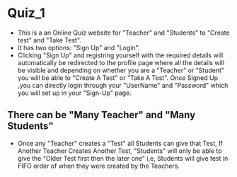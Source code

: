 # Quiz_1

 * This is a an Online Quiz  website for "Teacher" and "Students" to "Create test" and "Take Test".
 * It has two options: "Sign Up" and "Login".
 * Clicking "Sign Up" and registring yourself with the required details will automatically be redirected to the profile page where all the details will be visible and depending on whether you are a "Teacher" or "Student" you will be able to "Create A Test" or "Take A Test". Once Signed Up ,you can directly login through your "UserName" and "Password" which you will set up in your "Sign-Up" page.

 ## There can be "Many Teacher" and "Many Students"
 * Once any "Teacher" creates a "Test" all Students can give that Test, If Another Teacher Creates Another Test, "Students" will only be able to give the "Older Test first then the later one" i,e, Students will give test in FIFO order of when they were created by the Teachers.
